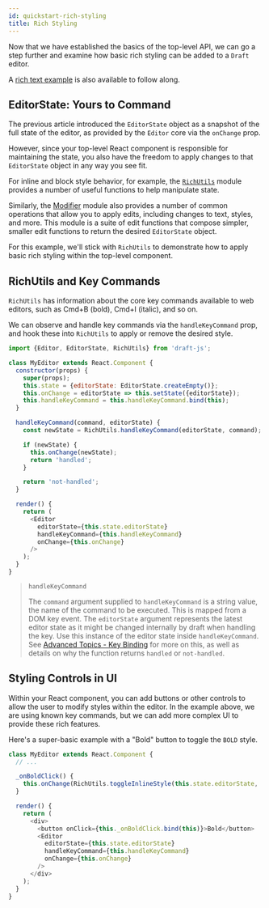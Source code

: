```yaml
---
id: quickstart-rich-styling
title: Rich Styling
---
```


Now that we have established the basics of the top-level API, we can go a step
further and examine how basic rich styling can be added to a `Draft` editor.

A [rich text example](https://github.com/facebook/draft-js/tree/master/examples/draft-0-10-0/rich)
is also available to follow along.

## EditorState: Yours to Command

The previous article introduced the `EditorState` object as a snapshot of the full state of the editor, as provided by the `Editor` core via the `onChange` prop.

However, since your top-level React component is responsible for maintaining the state, you also have the freedom to apply changes to that `EditorState` object in any way you see fit.

For inline and block style behavior, for example, the [`RichUtils`](/docs/api-reference-rich-utils) module provides a number of useful functions to help manipulate state.

Similarly, the [Modifier](/docs/api-reference-modifier) module also provides a
number of common operations that allow you to apply edits, including changes
to text, styles, and more. This module is a suite of edit functions that
compose simpler, smaller edit functions to return the desired `EditorState`
object.

For this example, we'll stick with `RichUtils` to demonstrate how to apply basic
rich styling within the top-level component.

## RichUtils and Key Commands

`RichUtils` has information about the core key commands available to web editors,
such as Cmd+B (bold), Cmd+I (italic), and so on.

We can observe and handle key commands via the `handleKeyCommand` prop, and
hook these into `RichUtils` to apply or remove the desired style.

```js
import {Editor, EditorState, RichUtils} from 'draft-js';

class MyEditor extends React.Component {
  constructor(props) {
    super(props);
    this.state = {editorState: EditorState.createEmpty()};
    this.onChange = editorState => this.setState({editorState});
    this.handleKeyCommand = this.handleKeyCommand.bind(this);
  }

  handleKeyCommand(command, editorState) {
    const newState = RichUtils.handleKeyCommand(editorState, command);

    if (newState) {
      this.onChange(newState);
      return 'handled';
    }

    return 'not-handled';
  }

  render() {
    return (
      <Editor
        editorState={this.state.editorState}
        handleKeyCommand={this.handleKeyCommand}
        onChange={this.onChange}
      />
    );
  }
}
```

> `handleKeyCommand`
>
> The `command` argument supplied to `handleKeyCommand` is a string value, the
> name of the command to be executed. This is mapped from a DOM key event. The
> `editorState` argument represents the latest editor state as it might be
> changed internally by draft when handling the key. Use this instance of the
> editor state inside `handleKeyCommand`. See
> [Advanced Topics - Key Binding](/docs/advanced-topics-key-bindings) for more
> on this, as well as details on why the function returns `handled` or `not-handled`.

## Styling Controls in UI

Within your React component, you can add buttons or other controls to allow
the user to modify styles within the editor. In the example above, we are using
known key commands, but we can add more complex UI to provide these rich
features.

Here's a super-basic example with a "Bold" button to toggle the `BOLD` style.

```js
class MyEditor extends React.Component {
  // ...

  _onBoldClick() {
    this.onChange(RichUtils.toggleInlineStyle(this.state.editorState, 'BOLD'));
  }

  render() {
    return (
      <div>
        <button onClick={this._onBoldClick.bind(this)}>Bold</button>
        <Editor
          editorState={this.state.editorState}
          handleKeyCommand={this.handleKeyCommand}
          onChange={this.onChange}
        />
      </div>
    );
  }
}
```
